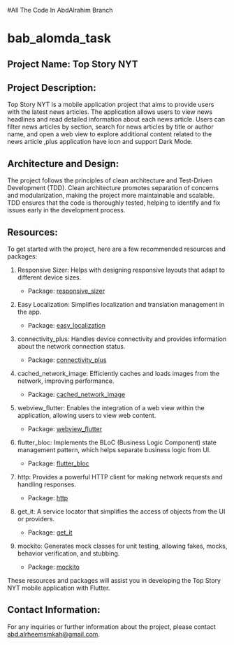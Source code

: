 #All The Code In AbdAlrahim Branch
# bab_alomda_task
## Project Name: Top Story NYT

## Project Description:
Top Story NYT is a mobile application project that aims to provide users with the latest news articles. The application allows users to view news headlines and read detailed information about each news article. Users can filter news articles by section, search for news articles by title or author name, and open a web view to explore additional content related to the news article ,plus application have iocn and support Dark Mode.

## Architecture and Design:
The project follows the principles of clean architecture and Test-Driven Development (TDD). Clean architecture promotes separation of concerns and modularization, making the project more maintainable and scalable. TDD ensures that the code is thoroughly tested, helping to identify and fix issues early in the development process.

## Resources:
To get started with the project, here are a few recommended resources and packages:

1. Responsive Sizer: Helps with designing responsive layouts that adapt to different device sizes.
   - Package: [responsive_sizer](https://pub.dev/packages/responsive_sizer)

2. Easy Localization: Simplifies localization and translation management in the app.
   - Package: [easy_localization](https://pub.dev/packages/easy_localization)

3. connectivity_plus: Handles device connectivity and provides information about the network connection status.
   - Package: [connectivity_plus](https://pub.dev/packages/connectivity_plus)

4. cached_network_image: Efficiently caches and loads images from the network, improving performance.
   - Package: [cached_network_image](https://pub.dev/packages/cached_network_image)

5. webview_flutter: Enables the integration of a web view within the application, allowing users to view web content.
   - Package: [webview_flutter](https://pub.dev/packages/webview_flutter)

6. flutter_bloc: Implements the BLoC (Business Logic Component) state management pattern, which helps separate business logic from UI.
   - Package: [flutter_bloc](https://pub.dev/packages/flutter_bloc)

7. http: Provides a powerful HTTP client for making network requests and handling responses.
   - Package: [http](https://pub.dev/packages/http)

8. get_it: A service locator that simplifies the access of objects from the UI or providers.
   - Package: [get_it](https://pub.dev/packages/get_it)

9. mockito: Generates mock classes for unit testing, allowing fakes, mocks, behavior verification, and stubbing.
   - Package: [mockito](https://pub.dev/packages/mockito)

These resources and packages will assist you in developing the Top Story NYT mobile application with Flutter.

## Contact Information:
For any inquiries or further information about the project, please contact abd.alrheemsmkah@gmail.com.
